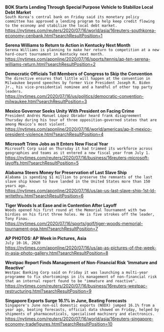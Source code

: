 **BOK Starts Lending Through Special Purpose Vehicle to Stabilize Local Debt Market**\
`South Korea's central bank on Friday said its monetary policy committee has approved a lending program to help keep credit flowing to the economy and stabilize the local debt market. `\
https://nytimes.com/reuters/2020/07/16/world/asia/16reuters-southkorea-economy-cenbank.html?searchResultPosition=1

**Serena Williams to Return to Action in Kentucky Next Month**\
`Serena Williams is planning to make her return to competition at a new hard-court tournament in Kentucky next month.`\
https://nytimes.com/aponline/2020/07/16/sports/tennis/ap-ten-serena-williams-return.html?searchResultPosition=2

**Democratic Officials Tell Members of Congress to Skip the Convention**\
`The directive ensures that little will happen at the convention in Milwaukee beyond speeches by former Vice President Joseph R. Biden Jr., his vice-presidential nominee and a handful of other top party leaders.`\
https://nytimes.com/2020/07/16/us/politics/democratic-convention-milwaukee.html?searchResultPosition=3

**Mexico Governor Seeks Unity With President on Facing Crime**\
`President Andrés Manuel López Obrador heard frank disagreement Thursday during his tour of three opposition-governed states that are among Mexico’s most violent. `\
https://nytimes.com/aponline/2020/07/16/world/americas/ap-lt-mexico-president-violence.html?searchResultPosition=4

**Microsoft Trims Jobs as It Enters New Fiscal Year**\
`Microsoft Corp said on Thursday it had trimmed its workforce across geographies and teams as it entered a new fiscal year from July 1. `\
https://nytimes.com/reuters/2020/07/16/business/16reuters-microsoft-layoffs.html?searchResultPosition=5

**Alabama Steers Money for Preservation of Last Slave Ship**\
`Alabama is spending $1 million to preserve the remnants of the last slave ship known to have landed in the United States more than 150 years ago.`\
https://nytimes.com/aponline/2020/07/16/us/ap-us-last-slave-ship-1st-ld-writethru.html?searchResultPosition=6

**Tiger Woods Is at Ease and in Contention After Layoff**\
`Woods opened his first round at the Memorial Tournament with two birdies on his first three holes. He is five strokes off the leader, Tony Finau.`\
https://nytimes.com/2020/07/16/sports/golf/tiger-woods-memorial-tournament-pga.html?searchResultPosition=7

**AP PHOTOS: AP Week in Pictures, Asia**\
`July 10-16, 2020`\
https://nytimes.com/aponline/2020/07/16/us/ap-as-pictures-of-the-week-in-asia-photo-gallery.html?searchResultPosition=8

**Westpac Report Finds Management of Non-Financial Risk 'Immature and Reactive'**\
`Westpac Banking Corp said on Friday it was launching a multi-year programme to fix shortcomings in its management of non-financial risk that an internal report found to be "immature and reactive". `\
https://nytimes.com/reuters/2020/07/16/business/16reuters-westpac-restructuring.html?searchResultPosition=9

**Singapore Exports Surge 16.1% in June, Beating Forecasts**\
`Singapore's June non-oil domestic exports (NODX) jumped 16.1% from a year ago, beating forecasts, official data showed on Friday, helped by shipments of pharmaceuticals, specialised machinery and electronics. `\
https://nytimes.com/reuters/2020/07/16/world/asia/16reuters-singapore-economy-tradefigures.html?searchResultPosition=10


